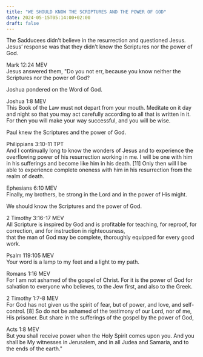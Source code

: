 ```yaml
---
title: "WE SHOULD KNOW THE SCRIPTURES AND THE POWER OF GOD"
date: 2024-05-15T05:14:00+02:00
draft: false
---
```

<html>
 <head></head>
 <body>
  <p>The Sadducees didn’t believe in the resurrection and questioned Jesus. Jesus’ response was that they didn’t know the Scriptures nor the power of God.</p>
  <p>Mark 12:24 MEV<br>Jesus answered them, "Do you not err, because you know neither the Scriptures nor the power of God?</p>
  <p>Joshua pondered on the Word of God.</p>
  <p>Joshua 1:8 MEV<br>This Book of the Law must not depart from your mouth. Meditate on it day and night so that you may act carefully according to all that is written in it. For then you will make your way successful, and you will be wise.</p>
  <p>Paul knew the Scriptures and the power of God.</p>
  <p>Philippians 3:10-11 TPT<br>And I continually long to know the wonders of Jesus and to experience the overflowing power of his resurrection working in me. I will be one with him in his sufferings and become like him in his death. [11] Only then will I be able to experience complete oneness with him in his resurrection from the realm of death.</p>
  <p>Ephesians 6:10 MEV<br>Finally, my brothers, be strong in the Lord and in the power of His might.</p>
  <p>We should know the Scriptures and the power of God.</p>
  <p>2 Timothy 3:16-17 MEV<br>All Scripture is inspired by God and is profitable for teaching, for reproof, for correction, and for instruction in righteousness,<br>that the man of God may be complete, thoroughly equipped for every good work.</p>
  <p>Psalm 119:105 MEV<br>Your word is a lamp to my feet and a light to my path.</p>
  <p>Romans 1:16 MEV<br>For I am not ashamed of the gospel of Christ. For it is the power of God for salvation to everyone who believes, to the Jew first, and also to the Greek.</p>
  <p>2 Timothy 1:7-8 MEV<br>For God has not given us the spirit of fear, but of power, and love, and self-control. [8] So do not be ashamed of the testimony of our Lord, nor of me, His prisoner. But share in the sufferings of the gospel by the power of God,</p>
  <p>Acts 1:8 MEV<br>But you shall receive power when the Holy Spirit comes upon you. And you shall be My witnesses in Jerusalem, and in all Judea and Samaria, and to the ends of the earth."</p>
  <p>&nbsp;</p>
 </body>
</html>